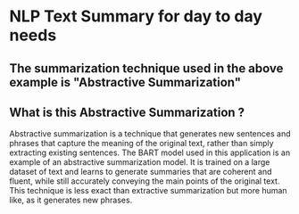 # NLP Text Summary for day to day needs

## The summarization technique used in the above example is "Abstractive Summarization"

## What is this Abstractive Summarization ?

Abstractive summarization is a technique that generates new sentences and phrases that capture the meaning of the original text, rather than simply extracting existing sentences.
The BART model used in this application is an example of an abstractive summarization model.
It is trained on a large dataset of text and learns to generate summaries that are coherent and fluent, while still accurately conveying the main points of the original text. 
This technique is less exact than extractive summarization but more human like, as it generates new phrases.
